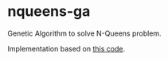 # nqueens-ga
Genetic Algorithm to solve N-Queens problem.

Implementation based on [this code](https://github.com/marcelovca90-inatel/C210/tree/master/ga-8queens-java).
